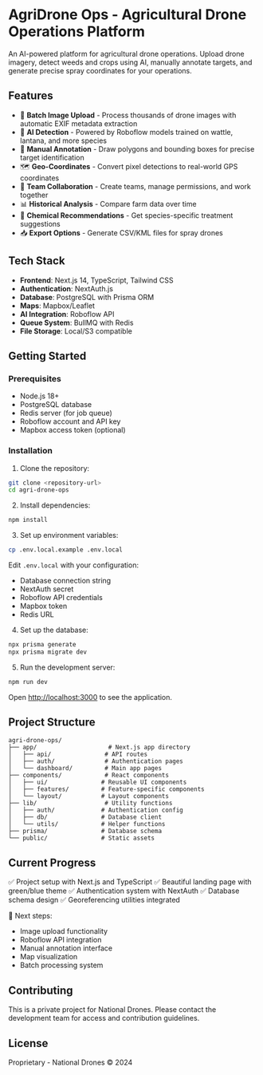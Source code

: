 # AgriDrone Ops - Agricultural Drone Operations Platform

An AI-powered platform for agricultural drone operations. Upload drone imagery, detect weeds and crops using AI, manually annotate targets, and generate precise spray coordinates for your operations.

## Features

- 🚁 **Batch Image Upload** - Process thousands of drone images with automatic EXIF metadata extraction
- 🤖 **AI Detection** - Powered by Roboflow models trained on wattle, lantana, and more species
- 🎯 **Manual Annotation** - Draw polygons and bounding boxes for precise target identification
- 🗺️ **Geo-Coordinates** - Convert pixel detections to real-world GPS coordinates
- 👥 **Team Collaboration** - Create teams, manage permissions, and work together
- 📊 **Historical Analysis** - Compare farm data over time
- 💊 **Chemical Recommendations** - Get species-specific treatment suggestions
- 📥 **Export Options** - Generate CSV/KML files for spray drones

## Tech Stack

- **Frontend**: Next.js 14, TypeScript, Tailwind CSS
- **Authentication**: NextAuth.js
- **Database**: PostgreSQL with Prisma ORM
- **Maps**: Mapbox/Leaflet
- **AI Integration**: Roboflow API
- **Queue System**: BullMQ with Redis
- **File Storage**: Local/S3 compatible

## Getting Started

### Prerequisites

- Node.js 18+
- PostgreSQL database
- Redis server (for job queue)
- Roboflow account and API key
- Mapbox access token (optional)

### Installation

1. Clone the repository:
```bash
git clone <repository-url>
cd agri-drone-ops
```

2. Install dependencies:
```bash
npm install
```

3. Set up environment variables:
```bash
cp .env.local.example .env.local
```

Edit `.env.local` with your configuration:
- Database connection string
- NextAuth secret
- Roboflow API credentials
- Mapbox token
- Redis URL

4. Set up the database:
```bash
npx prisma generate
npx prisma migrate dev
```

5. Run the development server:
```bash
npm run dev
```

Open [http://localhost:3000](http://localhost:3000) to see the application.

## Project Structure

```
agri-drone-ops/
├── app/                    # Next.js app directory
│   ├── api/               # API routes
│   ├── auth/              # Authentication pages
│   └── dashboard/         # Main app pages
├── components/            # React components
│   ├── ui/               # Reusable UI components
│   ├── features/         # Feature-specific components
│   └── layout/           # Layout components
├── lib/                   # Utility functions
│   ├── auth/             # Authentication config
│   ├── db/               # Database client
│   └── utils/            # Helper functions
├── prisma/               # Database schema
└── public/               # Static assets
```

## Current Progress

✅ Project setup with Next.js and TypeScript
✅ Beautiful landing page with green/blue theme
✅ Authentication system with NextAuth
✅ Database schema design
✅ Georeferencing utilities integrated

🚧 Next steps:
- Image upload functionality
- Roboflow API integration
- Manual annotation interface
- Map visualization
- Batch processing system

## Contributing

This is a private project for National Drones. Please contact the development team for access and contribution guidelines.

## License

Proprietary - National Drones © 2024